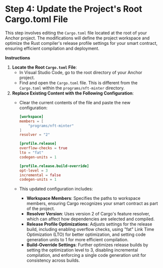 # Step 4: Update the Project's Root Cargo.toml File

This step involves editing the `Cargo.toml` file located at the root of your Anchor project. The modifications will define the project workspace and optimize the Rust compiler's release profile settings for your smart contract, ensuring efficient compilation and deployment.

**Instructions**

1. **Locate the Root `Cargo.toml` File**:
   * In Visual Studio Code, go to the root directory of your Anchor project.
   * Find and open the `Cargo.toml` file. This is different from the `Cargo.toml` within the `programs/nft-minter` directory.
2. **Replace Existing Content with the Following Configuration**:
   *   Clear the current contents of the file and paste the new configuration:

       ```toml
       [workspace]
       members = [
           "programs/nft-minter"
       ]
       resolver = "2"

       [profile.release]
       overflow-checks = true
       lto = "fat"
       codegen-units = 1

       [profile.release.build-override]
       opt-level = 3
       incremental = false
       codegen-units = 1
       ```
   * This updated configuration includes:
     * **Workspace Members**: Specifies the paths to workspace members, ensuring Cargo recognizes your smart contract as part of the project.
     * **Resolver Version**: Uses version 2 of Cargo's feature resolver, which can affect how dependencies are selected and compiled.
     * **Release Profile Optimizations**: Adjusts settings for the release build, including enabling overflow checks, using "fat" Link Time Optimization (LTO) for better optimization, and setting code generation units to 1 for more efficient compilation.
     * **Build-Override Settings**: Further optimizes release builds by setting the optimization level to 3, disabling incremental compilation, and enforcing a single code generation unit for consistency across builds.
